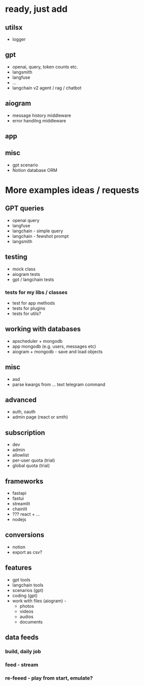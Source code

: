 # ready, just add

## utilsx
- logger

## gpt
- openai, query, token counts etc.
- langsmith
- langfuse
- ...
- langchain v2 agent / rag / chatbot

##  aiogram
-  message history middleware
- error handilng middleware

## app

## misc
- gpt scenario
- Notion database ORM

# More examples ideas / requests

## GPT queries
- openai query
- langfuse
- langchain - simple query
- langchain - fewshot prompt
- langsmith

## testing
- mock class
- aiogram tests
- gpt / langchain tests

### tests for my libs / classes
- test for app methods
- tests for plugins
- tests for utils? 

## working with databases
- apscheduler + mongodb
- app mongodb (e.g. users, messages etc)
- aiogram + mongodb - save and load objects

## misc
- asd
- parse kwargs from ... text telegram command

## advanced
- auth, oauth 
- admin page (react or smth)

## subscription
- dev 
- admin
- allowlist
- per-user quota (trial)
- global quota (trial)

## frameworks
- fastapi
- fastui
- streamlit
- chainlit
- ??? react + ...
- nodejs

## conversions
- notion
- export as csv?

## features
- gpt tools
- langchain tools
- scenarios (gpt)
- coding (gpt)
- work with files (aiogram) - 
  - photos
  - videos
  - audios
  - documents


## data feeds
### build, daily job

### feed - stream

### re-feeed - play from start, emulate?
